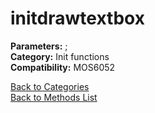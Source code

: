 # initdrawtextbox

**Parameters:** ;  
**Category:** Init functions  
**Compatibility:** MOS6052  


[Back to Categories](../categories/init_functions.md)  
[Back to Methods List](../../SUMMARY.md)
